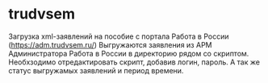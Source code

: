 # trudvsem

Загрузка xml-заявлений на пособие с портала Работа в России (https://adm.trudvsem.ru/) 
Выгружаются заявления из АРМ Администратора Работа в России в директорию рядом со скриптом.
Необхзодимо отредактировать скрипт, добавив логин, пароль. А так же статус выгружамых заявлений и период времени.
